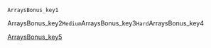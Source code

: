 ```ngMeta
ArraysBonus_key1
```
ArraysBonus_key2`Medium`ArraysBonus_key3`Hard`ArraysBonus_key4

[ArraysBonus_key5](https://www.hackerrank.com/interview/interview-preparation-kit/arrays/challenges)
